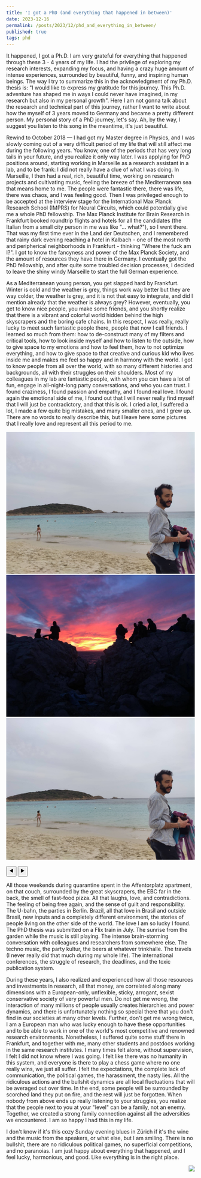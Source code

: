 ```yaml
---
title: 'I got a PhD (and everything that happened in between)'
date: 2023-12-16
permalink: /posts/2023/12/phd_and_everything_in_between/
published: true
tags: phd
---
```


It happened, I got a Ph.D. I am very grateful for everything that happened through these 3 - 4 years of my life. I had the privilege of exploring my research interests, expanding my focus, and having a crazy huge amount of intense experiences, surrounded by beautiful, funny, and inspiring human beings. The way I try to summarize this in the acknowledgment of my Ph.D. thesis is: "I would like to express my gratitude for this journey. This Ph.D. adventure has shaped me in ways I could never have imagined, in my research but also in my personal growth". Here I am not gonna talk about the research and technical part of this journey, rather I want to write about how the myself of 3 years moved to Germany and became a pretty different person. My personal story of a PhD journey, let's say. Ah, by the way, I suggest you listen to this song in the meantime, it's just beautiful.

Rewind to October 2018 — I had got my Master degree in Physics, and I was slowly coming out of a very difficult period of my life that will still affect me during the following years. You know, one of the periods that has very long tails in your future, and you realize it only way later. I was applying for PhD positions around, starting working in Marseille as a research assistant in a lab, and to be frank: I did not really have a clue of what I was doing. In Marseille, I then had a real, rich, beautiful time, working on research projects and cultivating music, feeling the breeze of the Mediterranean sea that means home to me. The people were fantastic there, there was life, there was chaos, and I was feeling good. Then I was privileged enough to be accepted at the interview stage for the International Max Planck Research School (IMPRS) for Neural Circuits, which could potentially give me a whole PhD fellowship. The Max Planck Institute for Brain Research in Frankfurt booked roundtrip flights and hotels for all the candidates (the Italian from a small city person in me was like "... what?"), so I went there. That was my first time ever in the Land der Deutschen, and I remembered that rainy dark evening reaching a hotel in Kalbach - one of the most north and peripherical neighborhoods in Frankfurt - thinking "Where the fuck am I?". I got to know the fancyness and power of the Max Planck Society, and the amount of resources they have there in Germany. I eventually got the PhD fellowship, and after quite some troubled decision processes, I decided to leave the shiny windy Marseille to start the full German experience. 

As a Mediterranean young person, you get slapped hard by Frankfurt. Winter is cold and the weather is grey, things work way better but they are way colder, the weather is grey, and it is not that easy to integrate, and did I mention already that the weather is always grey? However, eventually, you get to know nice people, you make some friends, and you shortly realize that there is a vibrant and colorful world hidden behind the high skyscrapers and the boring cafe chains. In this respect, I was really, really lucky to meet such fantastic people there, people that now I call friends. I learned so much from them: how to de-construct many of my filters and critical tools, how to look inside myself and how to listen to the outside, how to give space to my emotions and how to feel them, how to not optimize everything, and how to give space to that creative and curious kid who lives inside me and makes me feel so happy and in harmony with the world. I got to know people from all over the world, with so many different histories and backgrounds, all with their struggles on their shoulders. Most of my colleagues in my lab are fantastic people, with whom you can have a lot of fun, engage in all-night-long party conversations, and who you can trust. I found craziness, I found passion and empathy, and I found real love. I found again the emotional side of me, I found out that I will never really find myself that I will just be contradictory, and that this is ok. I cried a lot, I suffered a lot, I made a few quite big mistakes, and many smaller ones, and I grew up. There are no words to really describe this, but I leave here some pictures that I really love and represent all this period to me.

<div id="image-carousel" class="carousel">
  <img src="https://github.com/matteosaponati/matteosaponati.github.io/blob/master/files/blog/2023-12-18-phd/sardinia-1.jpeg" alt="Image 1" class="carousel-image" id="image1">
  <img src="https://github.com/matteosaponati/matteosaponati.github.io/blob/master/files/blog/2023-12-18-phd/marsiglia-1.jpeg" alt="Image 2" class="carousel-image" id="image2">
  <img src="https://github.com/matteosaponati/matteosaponati.github.io/blob/master/files/blog/2023-12-18-phd/sardinia-1.jpeg" alt="Image 3" class="carousel-image" id="image3">

  <button class="carousel-button" onclick="changeImage(-1)">◀️</button>
  <button class="carousel-button" onclick="changeImage(1)">▶️</button>
</div>

<script>
  let currentImageIndex = 0;
  const images = document.querySelectorAll('.carousel-image');

  function showImage(index) {
    images.forEach((image, i) => {
      image.style.display = i === index ? 'block' : 'none';
    });
  }

  function changeImage(step) {
    currentImageIndex += step;

    if (currentImageIndex < 0) {
      currentImageIndex = images.length - 1;
    } else if (currentImageIndex >= images.length) {
      currentImageIndex = 0;
    }

    showImage(currentImageIndex);
  }

  // Display the initial image
  showImage(currentImageIndex);
</script>

All those weekends during quarantine spent in the Affentorplatz apartment, on that couch, surrounded by the great skyscrapers, the EBC far in the back, the smell of fast-food pizza. All that laughs, love, and contradictions. The feeling of being free again, and the sense of guilt and responsibility. The U-bahn, the parties in Berlin. Brazil, all that love in Brasil and outside Brasil, new inputs and a completely different environment, the stories of people living on the other side of the world. The love I am so lucky I found. The PhD thesis was submitted on a Flix train in July. The sunrise from the garden while the music is still playing. The intense brain-storming conversation with colleagues and researchers from somewhere else. The techno music, the party kultur, the beers at whatever trinkhalle. The travels (I never really did that much during my whole life). The international conferences, the struggle of research, the deadlines, and the toxic publication system. 

During these years, I also realized and experienced how all those resources and investments in research, all that money, are correlated along many dimensions with a European-only, unflexible, sticky, arrogant, sexist conservative society of very powerful men. Do not get me wrong, the interaction of many millions of people usually creates hierarchies and power dynamics, and there is unfortunately nothing so special there that you don't find in our societies at many other levels. Further, don't get me wrong twice, I am a European man who was lucky enough to have these opportunities and to be able to work in one of the world's most competitive and renowned research environments. Nonetheless, I suffered quite some stuff there in Frankfurt, and together with me, many other students and postdocs working in the same research institutes. I many times felt alone, without supervision, I felt I did not know where I was going. I felt like there was no humanity in this system, and everyone is there to play a chess game where no one really wins, we just all suffer. I felt the expectations, the complete lack of communication, the political games, the harassment, the nasty lies. All the ridiculous actions and the bullshit dynamics are all local fluctuations that will be averaged out over time. In the end, some people will be surrounded by scorched land they put on fire, and the rest will just be forgotten. When nobody from above ends up really listening to your struggles, you realize that the people next to you at your "level" can be a family, not an enemy. Together, we created a strong family connection against all the adversities we encountered. I am so happy I had this in my life. 

I don't know if it's this cozy Sunday evening blues in Zürich if it's the wine and the music from the speakers, or what else, but I am smiling. There is no bullshit, there are no ridiculous political games, no superficial competitions, and no paranoias. I am just happy about everything that happened, and I feel lucky, harmonious, and good. Like everything is in the right place.

<p align=right>
<img width=150 src="files/blog/2023-12-18-phd/me_gesticolare.gif" />
</p>
